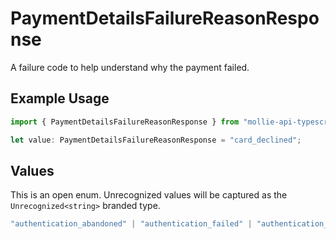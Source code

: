 # PaymentDetailsFailureReasonResponse

A failure code to help understand why the payment failed.

## Example Usage

```typescript
import { PaymentDetailsFailureReasonResponse } from "mollie-api-typescript/models";

let value: PaymentDetailsFailureReasonResponse = "card_declined";
```

## Values

This is an open enum. Unrecognized values will be captured as the `Unrecognized<string>` branded type.

```typescript
"authentication_abandoned" | "authentication_failed" | "authentication_required" | "authentication_unavailable_acs" | "card_declined" | "card_expired" | "inactive_card" | "insufficient_funds" | "invalid_cvv" | "invalid_card_holder_name" | "invalid_card_number" | "invalid_card_type" | "possible_fraud" | "refused_by_issuer" | "unknown_reason" | Unrecognized<string>
```